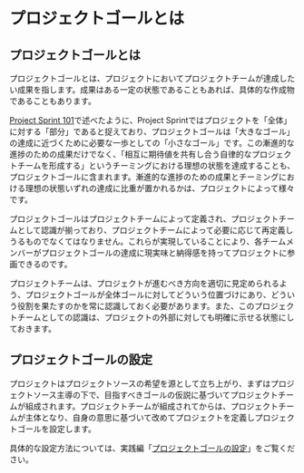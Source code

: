 # プロジェクトゴールとは

## プロジェクトゴールとは

プロジェクトゴールとは、プロジェクトにおいてプロジェクトチームが達成したい成果を指します。成果はある一定の状態であることもあれば、具体的な作成物であることもあります。

[Project Sprint 101](broken-reference)で述べたように、Project Sprintではプロジェクトを「全体」に対する「部分」であると捉えており、プロジェクトゴールは「大きなゴール」の達成に近づくために必要な一歩としての「小さなゴール」です。この漸進的な進捗のための成果だけでなく、「相互に期待値を共有し合う自律的なプロジェクトチームを形成する」というチーミングにおける理想の状態を達成することも、プロジェクトゴールに含まれます。漸進的な進捗のための成果とチーミングにおける理想の状態いずれの達成に比重が置かれるかは、プロジェクトによって様々です。

プロジェクトゴールはプロジェクトチームによって定義され、プロジェクトチームとして認識が揃っており、プロジェクトチームによって必要に応じて再定義しうるものでなくてはなりません。これらが実現していることにより、各チームメンバーがプロジェクトゴールの達成に現実味と納得感を持ってプロジェクトに参画できるのです。

プロジェクトチームは、プロジェクトが進むべき方向を適切に見定められるよう、プロジェクトゴールが全体ゴールに対してどういう位置づけにあり、どういう役割を果たすのかを常に認識しておく必要があります。また、このプロジェクトチームとしての認識は、プロジェクトの外部に対しても明確に示せる状態にしておきます。

## プロジェクトゴールの設定

プロジェクトはプロジェクトソースの希望を源として立ち上がり、まずはプロジェクトソース主導の下で、目指すべきゴールの仮説に基づいてプロジェクトチームが組成されます。プロジェクトチームが組成されてからは、プロジェクトチームが主体となり、自身の意思に基づいて改めてプロジェクトを定義しプロジェクトゴールを設定します。

具体的な設定方法については、実践編「[プロジェクトゴールの設定](../../v3.3/practices/project\_goals.md)」をご覧ください。
